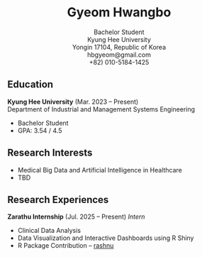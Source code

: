 <h1 align="center">Gyeom Hwangbo</h1>
<p align="center">
  Bachelor Student<br>
  Kyung Hee University<br>
  Yongin 17104, Republic of Korea<br>
  hbgyeom@gmail.com<br>
  +82) 010-5184-1425
</p>

## Education
**Kyung Hee University** (Mar. 2023 – Present)  
Department of Industrial and Management Systems Engineering
- Bachelor Student
- GPA: 3.54 / 4.5

## Research Interests
- Medical Big Data and Artificial Intelligence in Healthcare
- TBD
## Research Experiences
**Zarathu Internship** (Jul. 2025 – Present)
*Intern*
- Clinical Data Analysis
- Data Visualization and Interactive Dashboards using R Shiny
- R Package Contribution – [rashnu](https://github.com/zarathucorp/rashnu)
